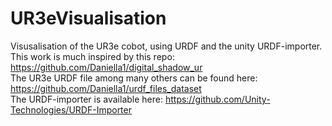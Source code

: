 # UR3eVisualisation
Visusalisation of the UR3e cobot, using URDF and the unity URDF-importer. This work is much inspired by this repo: https://github.com/Daniella1/digital_shadow_ur <br>
The UR3e URDF file among many others can be found here: https://github.com/Daniella1/urdf_files_dataset <br>
The URDF-importer is available here: https://github.com/Unity-Technologies/URDF-Importer
